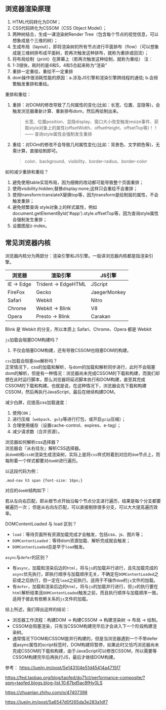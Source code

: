 ## 浏览器渲染原理

1. HTML代码转化为DOM；
2. CSS代码转化为CSSOM（CSS Object Model）；
3. 两种树结合，生成一课渲染树Render Tree（包含每个节点的视觉信息，可以想象成是个三维的树）；
4. 生成布局（layout），即将渲染树的所有节点进行平面排布（flow）（可以想象成是三维树排布成平面树，若再次触发这种排布，就称为重排或回流）；
5. 将布局绘制（print）在屏幕上（若再次触发这种绘制，就称为重绘）
注：
1. 1-3很快，耗时的是4和5，4和5合起来称为“渲染”
2. 重排一定重绘，重绘不一定重排
3. dom操作很消耗性能的原因：a.涉及JS引擎和渲染引擎跨线程的通信; b.会频繁触发重排和重绘。

重排和重绘：
1. 重排：对DOM的修改导致了几何属性的变化(比如：长宽、位置、显隐等)，会触发浏览器重新计算、重新排布dom，然后再绘制出来。
   > 长宽、位置position、显隐display、窗口大小改变触发resize事件、获取style对象上的属性(offsetWidth、offsetHeight、offsetTop等)！！—— 查询style属性会强制发生重排
2. 重绘：对DOm的修改不会导致几何属性变化(比如：背景色、文字颜色等)，无需计算，直接绘制即可。
   > color、background、visibility、border-radius、border-color

如何减少重排和重绘？
1. 避免使用table实现布局，因为细微的改动都可能导致整个页面重排；
2. 使用visibility:hidden;替换display:none;这样只会重绘不会重排；
3. 使用transform:translateX替换top等，因为transform是绘制层的属性，不会触发重排；
4. 避免频繁查询 style对象上的样式属性，例如 document.getElementById('#app').style.offsetTop等，因为查询style属性会强制发生重排；
5. 设置图层z-index。

## 常见浏览器内核
浏览器内核分为两部分：渲染引擎和JS引擎。一般讲浏览器内核都是指渲染引擎。        

| 浏览器      | 渲染引擎             | JS引擎
|----        |----                 | ----
| IE -> Edge | Trident -> EdgeHTML | JScript
| FireFox    | Gecko               | JaegerMonkey
| Safari     | Webkit              | Nitro
| Chrome     | Webkit -> Blink     | V8
| Opera      | Presto -> Blink     | Carakan

Blink 是 Webkit 的分支，所以本质上 Safari、Chrome、Opera 都是 Webkit

`js`加载会阻塞DOM构建吗？
1. 不仅会阻塞DOM构建，还有导致CSSOM也阻塞DOM的构建。

`css`加载会阻塞`dom`解析吗？        
正常情况下，css的加载和解析，与dom的加载和解析同步进行，此时不会阻塞dom的解析，但是有一种情况：浏览器尚未完成CSSOM的下载和构建，而我们却想在此时运行脚本，那么浏览器将延迟脚本执行和DOM构建，直至其完成CSSOM的下载和构建。也就是说，在这种情况下，浏览器会先下载和构建CSSOM，然后再执行JavaScript，最后在继续构建DOM。      

减少白屏，应提高css加载速度：
1. 使用`CDN`；
2. 进行压缩（`webpack`、`gulp`等进行打包，或开启`gzip`压缩）；
3. 合理使用缓存（设置cache-control、expires、e-tag）；
4. 减少请求数（合并资源）。

浏览器如何解析css选择器？   
浏览器会『从右往左』解析CSS选择器。   
从`dom树`和`css树`渲染生成渲染树，实际上是将`css`样式附着到对应的`dom`节点上，而每附着一个样式都要对`dom树`进行遍历。

以这段代码为例：

    .mod-nav h3 span {font-size: 16px;}

对应的`dom树`结构如下：

若从左向右匹配，即从根节点开始沿每个节点分支进行遍历，结果是每个分支都要被遍历一次；
但是从右向左匹配，可以直接剔除很多分支，可以大大提高遍历效率。

DOMContentLoaded 与 load 区别？
* `load`：等待页面所有资源加载完成才会触发，包括css、js、图片等；
* `DOMContentLoaded`：等待dom资源加载、解析完成就会触发；
* `DOMContentLoaded`总是早于`load`触发。

`async`与`defer`的区别？        
* 有`async`，加载和渲染后边的`html`，将与`js`的加载并行进行，且先加载完成的`async`优先执行，即执行顺序与加载顺序无关，不确定在`DOMContentLoaded`之前或之后执行，但一定在`load`之前执行。适用于不操作`dom`的`js`文件的加载。
* 有`defer`，加载和渲染后边的`html`，将与`js`的加载并行进行，但`js`的执行要在`html`解析结束且`DOMContentLoaded`触发之前，而且执行顺序与加载顺序一致。适用于彼此有依赖关系的`js`文件的加载。


综上所述，我们得出这样的结论：

* 浏览器工作流程：构建DOM -> 构建CSSOM -> 构建渲染树 -> 布局 -> 绘制。
* CSSOM会阻塞渲染，只有当CSSOM构建完毕后才会进入下一个阶段构建渲染树。
* 通常情况下DOM和CSSOM是并行构建的，但是当浏览器遇到一个不带defer或async属性的script标签时，DOM构建将暂停，如果此时又恰巧浏览器尚未完成CSSOM的下载和构建，由于JavaScript可以修改CSSOM，所以需要等CSSOM构建完毕后再执行JS，最后才继续DOM构建。



参考：
https://juejin.im/post/5e143104e51d45414a4715f7

https://fed.taobao.org/blog/taofed/do71ct/performance-composite/?spm=taofed.blogs.blog-list.10.67bd5ac8fHy0LS

https://zhuanlan.zhihu.com/p/47407398

https://juejin.im/post/5a6547d0f265da3e283a1df7
